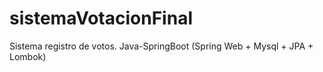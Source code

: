 # sistemaVotacionFinal
Sistema registro de votos. Java-SpringBoot (Spring Web + Mysql + JPA + Lombok)
